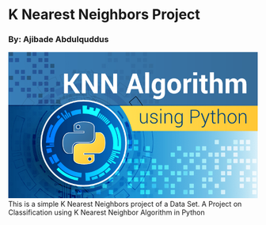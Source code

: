 # K Nearest Neighbors Project 
### By: Ajibade Abdulquddus
<img src='knn3.png.crdownload' /></a> 
This is a simple K Nearest Neighbors project of a Data Set.
A Project on Classification using K Nearest Neighbor Algorithm in Python

